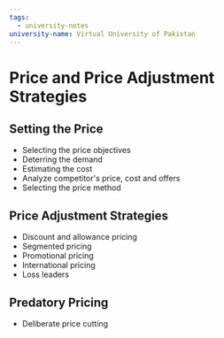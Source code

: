 ```yaml
---
tags:
  - university-notes
university-name: Virtual University of Pakistan
---
```


# Price and Price Adjustment Strategies
## Setting the Price
- Selecting the price objectives
- Deterring the demand
- Estimating the cost
- Analyze competitor's price, cost and offers
- Selecting the price method

## Price Adjustment Strategies
- Discount and allowance pricing
- Segmented pricing
- Promotional pricing
- International pricing
- Loss leaders

## Predatory Pricing
- Deliberate price cutting
